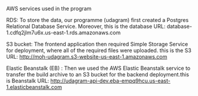 ﻿AWS services used in the program

RDS: To store the data, our programme (udagram) first created a Postgres Relational Database Service.
Moreover, this is the database URL: database-1.cdfq2jlm7u6x.us-east-1.rds.amazonaws.com

S3 bucket: The frontend application then required Simple Storage Service for deployment, where all of the required files were uploaded. this is the S3 URL: http://moh-udagram.s3-website-us-east-1.amazonaws.com  

Elastic Beanstalk (EB) : Then we used the AWS Elastic Beanstalk service to transfer the build archive to an S3 bucket for the backend deployment.this is Beanstalk URL: http://udagram-api-dev.eba-empq9hcu.us-east-1.elasticbeanstalk.com
